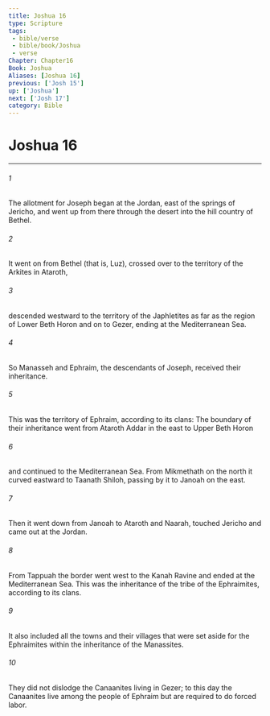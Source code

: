 ```yaml
---
title: Joshua 16
type: Scripture
tags:
 - bible/verse
 - bible/book/Joshua
 - verse
Chapter: Chapter16
Book: Joshua
Aliases: [Joshua 16]
previous: ['Josh 15']
up: ['Joshua']
next: ['Josh 17']
category: Bible
---
```

# Joshua 16

***


###### 1 
The allotment for Joseph began at the Jordan, east of the springs of Jericho, and went up from there through the desert into the hill country of Bethel. 

###### 2 
It went on from Bethel (that is, Luz), crossed over to the territory of the Arkites in Ataroth, 

###### 3 
descended westward to the territory of the Japhletites as far as the region of Lower Beth Horon and on to Gezer, ending at the Mediterranean Sea. 

###### 4 
So Manasseh and Ephraim, the descendants of Joseph, received their inheritance. 

###### 5 
This was the territory of Ephraim, according to its clans: The boundary of their inheritance went from Ataroth Addar in the east to Upper Beth Horon 

###### 6 
and continued to the Mediterranean Sea. From Mikmethath on the north it curved eastward to Taanath Shiloh, passing by it to Janoah on the east. 

###### 7 
Then it went down from Janoah to Ataroth and Naarah, touched Jericho and came out at the Jordan. 

###### 8 
From Tappuah the border went west to the Kanah Ravine and ended at the Mediterranean Sea. This was the inheritance of the tribe of the Ephraimites, according to its clans. 

###### 9 
It also included all the towns and their villages that were set aside for the Ephraimites within the inheritance of the Manassites. 

###### 10 
They did not dislodge the Canaanites living in Gezer; to this day the Canaanites live among the people of Ephraim but are required to do forced labor. 

